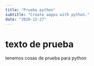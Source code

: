 ```yaml
---
title: "Prueba python"
subtitle: "Create aapps with python."
date: "2020-12-27"
---
```


# texto de prueba

tenemos cosas de prueba para python